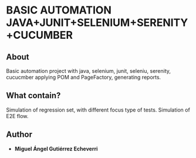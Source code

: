 # BASIC AUTOMATION JAVA+JUNIT+SELENIUM+SERENITY+CUCUMBER

## About
Basic automation project with java, selenium, junit, seleniu, serenity, cucucmber applying POM and PageFactory, generating reports.

## What contain?
Simulation of regression set, with different focus type of tests.
Simulation of E2E flow.

## Author
* **Miguel Ángel Gutiérrez Echeverri** 

